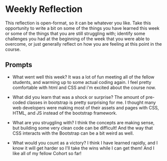 # Weekly Reflection
This reflection is open-format, so it can be whatever you like. Take this opportunity to write a bit on some of the things you have learned this week or some of the things that you are still struggling with; identify some challenges you had at the beginning of the week that you were able to overcome, or just generally reflect on how you are feeling at this point in the course.

## Prompts
- What went well this week?
It was a lot of fun meeting all of the fellow students, and warming up to some actual coding again. I feel pretty comfortable with html and CSS and i'm excited about the course now.

- What did you learn that was a shock or surprise?
The amount of pre-coded classes in bootstrap is pretty surprising for me. I thought many web developers were making most of their assets and pages with CSS, HTML, and JS instead of the bootstrap framework.

- What are you struggling with?
I think the concepts are making sense, but building some very clean code can be difficult! And the way that CSS interacts with the Bootstrap can be a bit weird as well. 

- What would you count as a victory?
I think I have learned rapidly, and I know it will get harder so I'll take the wins while I can get them! And I like all of my fellow Cohort so far!
